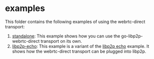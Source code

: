 examples
===

This folder contains the following examples of using the webrtc-direct transport:
1. [standalone](./standalone): This example shows how you can use the go-libp2p-webrtc-direct transport on its own.
1. [libp2p-echo](./libp2p-echo): This example is a variant of the [libp2p echo](https://github.com/libp2p/go-libp2p-examples/blob/master/echo) example. It shows how the webrtc-direct transport can be plugged into libp2p.